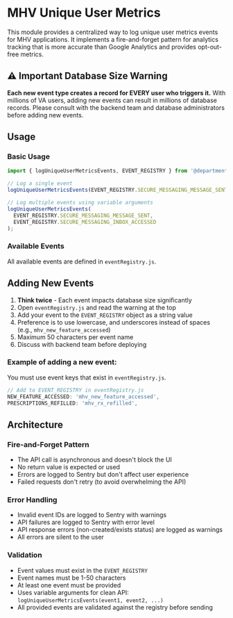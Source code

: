 # MHV Unique User Metrics

This module provides a centralized way to log unique user metrics events for MHV applications. It implements a fire-and-forget pattern for analytics tracking that is more accurate than Google Analytics and provides opt-out-free metrics.

## ⚠️ Important Database Size Warning

**Each new event type creates a record for EVERY user who triggers it.** With millions of VA users, adding new events can result in millions of database records. Please consult with the backend team and database administrators before adding new events.

## Usage

### Basic Usage

```javascript
import { logUniqueUserMetricsEvents, EVENT_REGISTRY } from '@department-of-veterans-affairs/mhv/exports';

// Log a single event
logUniqueUserMetricsEvents(EVENT_REGISTRY.SECURE_MESSAGING_MESSAGE_SENT);

// Log multiple events using variable arguments
logUniqueUserMetricsEvents(
  EVENT_REGISTRY.SECURE_MESSAGING_MESSAGE_SENT,
  EVENT_REGISTRY.SECURE_MESSAGING_INBOX_ACCESSED
);
```

### Available Events

All available events are defined in `eventRegistry.js`. 

## Adding New Events

1. **Think twice** - Each event impacts database size significantly
2. Open `eventRegistry.js` and read the warning at the top
3. Add your event to the `EVENT_REGISTRY` object as a string value
4. Preference is to use lowercase, and underscores instead of spaces (e.g., `mhv_new_feature_accessed`)
5. Maximum 50 characters per event name
6. Discuss with backend team before deploying

### Example of adding a new event:
You must use event keys that exist in `eventRegistry.js`.
```javascript
// Add to EVENT_REGISTRY in eventRegistry.js
NEW_FEATURE_ACCESSED: 'mhv_new_feature_accessed',
PRESCRIPTIONS_REFILLED: 'mhv_rx_refilled',
```

## Architecture

### Fire-and-Forget Pattern

- The API call is asynchronous and doesn't block the UI
- No return value is expected or used
- Errors are logged to Sentry but don't affect user experience
- Failed requests don't retry (to avoid overwhelming the API)

### Error Handling

- Invalid event IDs are logged to Sentry with warnings
- API failures are logged to Sentry with error level
- API response errors (non-created/exists status) are logged as warnings
- All errors are silent to the user

### Validation

- Event values must exist in the `EVENT_REGISTRY`
- Event names must be 1-50 characters
- At least one event must be provided
- Uses variable arguments for clean API: `logUniqueUserMetricsEvents(event1, event2, ...)`
- All provided events are validated against the registry before sending
